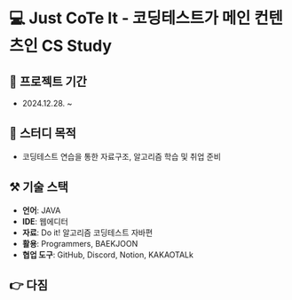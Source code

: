 # 💻 Just CoTe It - 코딩테스트가 메인 컨텐츠인 CS Study

## **📆 프로젝트 기간**
- 2024.12.28. ~

## 🔎 스터디 목적

- 코딩테스트 연습을 통한 자료구조, 알고리즘 학습 및 취업 준비
      
## **⚒️ 기술 스택**
- **언어**: JAVA
- **IDE**: 웹에디터
- **자료**: Do it! 알고리즘 코딩테스트 자바편
- **활용**: Programmers, BAEKJOON
- **협업 도구**: GitHub, Discord, Notion, KAKAOTALk


## **👉 다짐**
